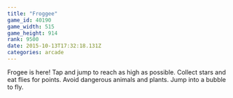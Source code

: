 ```yaml
---
title: "Froggee"
game_id: 40190
game_width: 515
game_height: 914
rank: 9500
date: 2015-10-13T17:32:18.131Z
categories: arcade
---
```

Frogee is here! Tap and jump to reach as high as possible. Collect stars and eat flies for points. Avoid dangerous animals and plants. Jump into a bubble to fly.